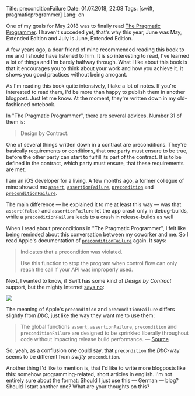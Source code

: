 Title: preconditionFailure
Date: 01.07.2018, 22:08
Tags: [swift, pragmaticprogrammer]
Lang: en

One of my goals for May 2018 was to finally read [The Pragmatic Programmer](https://pragprog.com/book/tpp/the-pragmatic-programmer). I haven't succeded yet, that's why this year, June was May, Extended Edition and July is June, Extended Edition.

A few years ago, a dear friend of mine recommended reading this book to me and I should have listened to him. It is so interesting to read, I've learned a lot of things and I'm barely halfway through. What I like about this book is that it encourages you to think about your work and how you achieve it. It shows you good practices without being arrogant.

As I'm reading this book quite intensively, I take a lot of notes. If you're interested to read them, I'd be more than happy to publish them in another blogpost. Just let me know. At the moment, they're written down in my old-fashioned notebook.

In "The Pragmatic Programmer", there are several advices. Number 31 of them is:

> Design by Contract.

One of several things written down in a contract are preconditions. They're basically requirements or conditions, that one party must ensure to be true, before the other party can start to fulfill its part of the contract. It is to be defined in the contract, which party must ensure, that these requirements are met.

I am an iOS developer for a living. A few months ago, a former collegue of mine showed me [`assert`](https://developer.apple.com/documentation/swift/1541112-assert), [`assertionFailure`](https://developer.apple.com/documentation/swift/1539616-assertionfailure), [`precondition`](https://developer.apple.com/documentation/swift/1540960-precondition) and [`preconditionFailure`](https://developer.apple.com/documentation/swift/1539374-preconditionfailure).

The main difference — he explained it to me at least this way — was that `assert(false)` and `assertionFailure` let the app crash only in debug-builds, while a `preconditionFailure` leads to a crash in release-builds as well

When I read about preconditions in "The Pragmatic Programmer", I felt like being reminded about this conversation between my coworker and me. So I read Apple's documentation of [`preconditionFailure`](https://developer.apple.com/documentation/swift/1539374-preconditionfailure) again. It says:

> Indicates that a precondition was violated.
>
> Use this function to stop the program when control flow can only reach the call if your API was improperly used.

Next, I wanted to know, if Swift has some kind of *Design by Contract* support, but the mighty Internet [says no](https://stackoverflow.com/questions/31817359/design-by-contract-in-swift#31951965):

![](https://media.giphy.com/media/utmZFnsMhUHqU/giphy.gif)

The meaning of Apple's `precondition` and `preconditionFailure` differs slightly from *DbC*, just like the way they want me to use them: 

> The global functions `assert`, `assertionFailure`, `precondition` and `preconditionFailure` are designed to be sprinkled liberally throughout code without impacting release build performance. — [Source](https://stackoverflow.com/a/31951965/5626642)

So, yeah, as a conflusion one could say, that `precondition` the *DbC*-way seems to be different from *swifty* `precondition`.

Another thing I'd like to mention is, that I'd like to write more blogposts like this: somehow programming-related, short articles in english. I'm not entirely sure about the format: Should I just use this — German — blog? Should I start another one? What are your thoughts on this?
